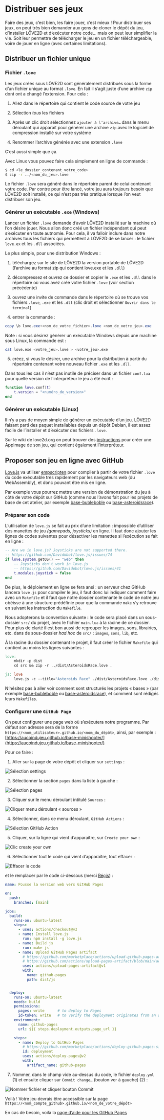 # Distribuer ses jeux

Faire des jeux, c’est bien, les faire jouer, c’est mieux !
Pour distribuer ses jeux, on peut très bien demander aux gens de cloner le dépôt du jeu, d’installer LÖVE2D et d’exécuter notre code… mais on peut leur simplifier la vie. Soit leur permettre de télécharger le jeu en un fichier téléchargeable, voire de jouer en ligne (avec certaines limitations).

## Distribuer un fichier unique

### Fichier `.love`

Les jeux créés sous LÖVE2D sont généralement distribués sous la forme d’un fichier unique au format `.love`. En fait il s’agit juste d’une archive `zip` dont ont a changé l’extension.
Pour cela :

1. Allez dans le répertoire qui contient le code source de votre jeu

2. Sélection *tous* les fichiers 

3. Après un clic droit sélectionnez `ajouter à l’archive…` dans le menu déroulant qui apparait pour générer une archive `zip` avec le logiciel de compression installé sur votre système

4. Renommer l’archive générée avec une extension `.love`

C’est aussi simple que ça.

Avec Linux vous pouvez faire cela simplement en ligne de commande :

```bash 
$ cd <le_dossier_contenant_votre_code>
$ zip -r ../<nom_du_jeu>.love
```

Le fichier `.love` sera généré dans le répertoire parent de celui contenant votre code. Par contre pour être lancé, votre jeu aura toujours besoin que LÖVE2D soit installé, ce qui n’est pas très pratique lorsque l’on veut distribuer son jeu.

### Générer un exécutable `.exe` (Windows)

Lancer un fichier `.love` demande d’avoir LÖVE2D installé sur la machine où l’on désire jouer. Nous allon donc créé un fichier indépendant qui peut s’exécuter en toute autnomie. Pour cela, il va falloir inclure dans notre archives tous les fichiers qui permettent à LÖVE2D de se lancer : le fichier `love.ex` et les `.dll` associées. 

Le plus simple, pour une distribution Windows : 
1. téléchargez sur le site de LÖVE2D la version portable de LÖVE2D (l’archive au format zip qui contient love.exe et les `.dll`)

2. décompressez et ouvrez ce dossier et copier le `.exe` et les `.dll` dans le répertoire où vous avez créé votre fichier `.love` (voir section précédente)

3. ouvrez une invite de commande dans le répertoire où se trouve vos fichiers `.love`, `.exe` et les `.dll` (clic droit et sélectionner `Ouvrir dans le terminal`)

4. entrer la commande :

```PowerShell
copy \b love.exe+<nom_de_votre_fichier>.love <nom_de_votre_jeu>.exe
```

Note : si vous désirez générer un exécutable Windows depuis une machine sous Linux, la commande est :

```bash
cat love.exe <votre_jeu>.love > <votre_jeu>.exe
```

5. créez, si vous le désirer, une archive pour la distribution à partir du répertoire contenant votre nouveau fichier `.exe` et les `.dll`.

Dans tous les cas il n’est pas inutile de préciser dans un fichier `conf.lua` pour quelle version de l’interpréteur le jeu a été écrit :

```lua
function love.conf(t)
    t.version = "<numéro_de_version>"
end

```

### Générer un exécutable (Linux)

Il n‘y a pas de moyen simple de générer un exécutable d’un jeu. LÖVE2D faisant parti des paquet installables depuis un dépôt Debian, il est assez facile de l’installer et d’exécuter des fichiers `.love`.

Sur le wiki de love2d.org on peut trouver des [instructions](https://love2d.org/wiki/Game_Distribution#Distribution_for_Linux) pour créer une AppImage de son jeu, qui contient également l’interpréteur.

## Proposer son jeu en ligne avec GitHub

[Love.js](https://github.com/Davidobot/love.js) va utiliser [empscripten](https://emscripten.org/) pour compiler à partir de votre fichier `.love` du code exécutable très rapidement par les navigateurs web (du WebAssembly), et donc pouvant être mis en ligne.

Par exemple vous pourrez mettre une version de démonstration du jeu à côté de votre dépôt sur GitHub (comme nous l’avons fait pour les projets de base de cet atelier, par exemple [base-bubleboble](https://aucoindujeu.github.io/base-bubblebobble/) ou [base-asteroidsrace](https://aucoindujeu.github.io/base-asteroidsrace)).

### Préparer son code

L’utilisation de ```love.js``` se fait au prix d’une limitation : impossible d’utiliser des manettes de jeu *(gamepads, joysticks)* en ligne. Il faut donc ajouter les lignes de codes suivantes pour désactiver les manettes si l’exécution se fait en ligne :

```lua
-- Are we in love.js? Joysticks are not supported there.
-- https://github.com/Davidobot/love.js/issues/74
if love.system.getOS() == "web" then
    -- Joysticks don't work in love.js
    -- https://github.com/Davidobot/love.js/issues/41
    t.modules.joystick = false
end
```

De plus, le déploiement en ligne se fera ansi : un serveur chez GitHub lancera `love.js` pour compiler le jeu, il faut donc lui indiquer comment faire avec un `Makefile` et il faut que notre dossier contenante le code de notre jeu obéisse à une structure prédéfinie pour que la commande `make` s‘y retrouve en suivant les instruction du `Makefile`.

Nous adopterons la convention suivante : le code sera placé dans un sous-dossier `src/` du projet, avec le fichier `main.lua` à la racine de ce dossier. Pour plus de clarté il est bon aussi de regrouper les images, sons, librairies, etc. dans de sous-dossier *had hoc* de `src/` : `images`, `sons`, `lib`, etc.

À la racine du dossier contenant le projet, il faut créer le fichier `Makefile` qui contient au moins les lignes suivantes :

```Makefile
love:
	mkdir -p dist
	cd src && zip -r ../dist/AsteroidsRace.love .

js: love
	love.js -c --title="Asteroids Race" ./dist/AsteroidsRace.love ./dist/js

```

N‘hésitez pas à aller voir comment sont structurés les projets « bases » (par exemple [base-bubleboble](https://aucoindujeu.github.io/base-bubblebobble/) ou [base-asteroidsrace](https://aucoindujeu.github.io/base-asteroidsrace)), et comment sont rédigés leurs `Makefiles`.

### Configurer une `GitHub Page`

On peut configurer une page web où s’exécutera notre programme. Par défaut son adresse sera de la forme `https://<nom_utilisateur>.github.io/<nom_du_dépôt>`, ainsi, par exemple : [https://aucoindujeu.github.io/base-minishooter/](https://aucoindujeu.github.io/base-minishooter/)


Pour ce faire :

1. Aller sur la page de votre dépôt et cliquer sur `settings` :

![Sélection settings](./img/GitHubPages01.png)

2. Sélectionner la section `pages` dans la liste à gauche :

![Sélection pages](./img/GitHubPages02.png)

3. Cliquer sur le menu déroulant intitulé `Sources` :

![Cliquer menu déroulant « sources »](./img/GitHubPages03.png)

4. Sélectionner, dans ce menu déroulant, `GitHub Actions` :

![Sélection GitHub Action](./img/GitHubPages04.png)

5. Cliquer, sur la ligne qui vient d’apparaître, sur `Create your own` :

![Clic create your own](./img/GitHubPages05.png)

6. Sélectionner tout le code qui vient d’apparaître, tout effacer :

![Effacer le code](./img/GitHubPages06.png)


et le remplacer par le code ci-dessous (merci [Régis](https://github.com/regisb)) :

```yaml
name: Pousse la version web vers GitHub Pages

on:
  push:
    branches: [main]

jobs:
  build:
    runs-on: ubuntu-latest
    steps:
      - uses: actions/checkout@v3
      - name: Install love.js
        run: npm install -g love.js
      - name: Build js
        run: make js
      - name: Upload GitHub Pages artifact
        # https://github.com/marketplace/actions/upload-github-pages-artifact
        # https://github.com/actions/upload-pages-artifact/blob/main/action.yml
        uses: actions/upload-pages-artifact@v1
        with:
          name: github-pages
          path: dist/js


  deploy:
    runs-on: ubuntu-latest
    needs: build
    permissions:
      pages: write      # to deploy to Pages
      id-token: write   # to verify the deployment originates from an appropriate source
    environment:
      name: github-pages
      url: ${{ steps.deployment.outputs.page_url }}

    steps:
      - name: Deploy to GitHub Pages
        # https://github.com/marketplace/actions/deploy-github-pages-site
        id: deployment
        uses: actions/deploy-pages@v2
        with:
          artifact_name: github-pages
```

7. Nommer, dans le champ vide au-dessus du code, le fichier `deploy.yml` (1) et ensuite cliquer sur `Commit change…` (bouton ver à gauche) (2) :

![Nommer fichier et cliquer bouton Commit](./img/GitHubPages07.png)

Voilà ! Votre jeu devrais être accessible sur la page `https://<nom_compte_github>.github.io/<nom_de_votre_dépôt>`

En cas de besoin, voilà la [page d’aide pour les GitHub Pages](https://docs.github.com/fr/pages/getting-started-with-github-pages/configuring-a-publishing-source-for-your-github-pages-site)

<!---
### Installer `node.js`

`love.js` utilise `node.js`, il faut donc installerl ce dernier.

1.

### Installer  `love.js`
-->